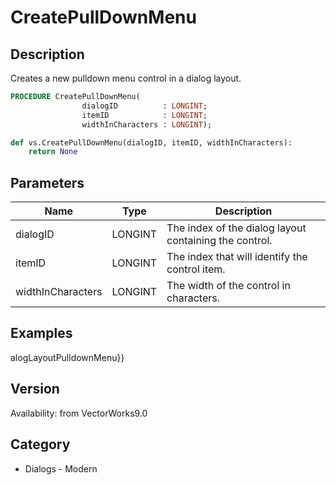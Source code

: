 # CreatePullDownMenu

## Description
Creates a new pulldown menu control in a dialog layout.

```pascal
PROCEDURE CreatePullDownMenu(
				dialogID          : LONGINT;
				itemID            : LONGINT;
				widthInCharacters : LONGINT);
```

```python
def vs.CreatePullDownMenu(dialogID, itemID, widthInCharacters):
    return None
```

## Parameters
|Name|Type|Description|
|---|---|---|
|dialogID|LONGINT|The index of the dialog layout containing the control.|
|itemID|LONGINT|The index that will identify the control item.|
|widthInCharacters|LONGINT|The width of the control in characters.|

## Examples
alogLayoutPulldownMenu}}

## Version
Availability: from VectorWorks9.0

## Category
* Dialogs - Modern

